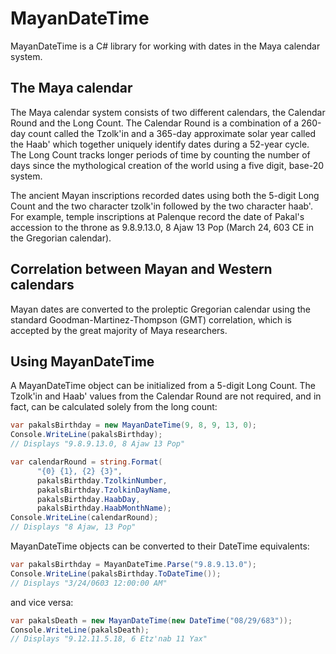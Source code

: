 # MayanDateTime
MayanDateTime is a C# library for working with dates in the Maya calendar system.

## The Maya calendar
The Maya calendar system consists of two different calendars, the Calendar Round and the Long Count. The Calendar Round is a combination of a 260-day count called the Tzolk'in and a 365-day approximate solar year called the Haab'  which together uniquely identify dates during a 52-year cycle. The Long Count tracks longer periods of time by counting the number of days since the mythological creation of the world using a five digit, base-20 system.

The ancient Mayan inscriptions recorded dates using both the 5-digit Long Count and the two character tzolk'in followed by the two character haab'. For example, temple inscriptions at Palenque record the date of Pakal's accession to the throne as 9.8.9.13.0, 8 Ajaw 13 Pop (March 24, 603 CE in the Gregorian calendar).

## Correlation between Mayan and Western calendars
Mayan dates are converted to the proleptic Gregorian calendar using the standard Goodman-Martinez-Thompson (GMT) correlation, which is accepted by the great majority of Maya researchers.

## Using MayanDateTime
A MayanDateTime object can be initialized from a 5-digit Long Count. The Tzolk'in and Haab' values from the Calendar Round are not required, and in fact, can be calculated solely from the long count:

```c#
var pakalsBirthday = new MayanDateTime(9, 8, 9, 13, 0);
Console.WriteLine(pakalsBirthday);
// Displays "9.8.9.13.0, 8 Ajaw 13 Pop"

var calendarRound = string.Format(
      "{0} {1}, {2} {3}",
      pakalsBirthday.TzolkinNumber,
      pakalsBirthday.TzolkinDayName,
      pakalsBirthday.HaabDay,
      pakalsBirthday.HaabMonthName);
Console.WriteLine(calendarRound);
// Displays "8 Ajaw, 13 Pop"

```

MayanDateTime objects can be converted to their DateTime equivalents:

```c#
var pakalsBirthday = MayanDateTime.Parse("9.8.9.13.0");
Console.WriteLine(pakalsBirthday.ToDateTime());
// Displays "3/24/0603 12:00:00 AM"
```

and vice versa:

```c#
var pakalsDeath = new MayanDateTime(new DateTime("08/29/683"));
Console.WriteLine(pakalsDeath);
// Displays "9.12.11.5.18, 6 Etz'nab 11 Yax"

```
